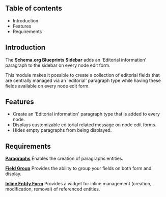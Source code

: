 Table of contents
-----------------

* Introduction
* Features
* Requirements


Introduction
------------

The **Schema.org Blueprints Sidebar** adds an 'Editorial information' paragraph
to the sidebar on every node edit form.

This module makes it possible to create a collection of editorial fields that
are centrally managed via an 'editorial' paragraph type while having these
fields available on every node edit form.


Features
--------

- Create an 'Editorial information' paragraph type that is added to every node.
- Displays customizable editorial related message on node edit forms.
- Hides empty paragraphs from being displayed.


Requirements
------------

**[Paragraphs](https://www.drupal.org/project/paragraphs)**
Enables the creation of paragraphs entities.

**[Field Group](https://www.drupal.org/project/field_group)**
Provides the ability to group your fields on both form and display.

**[Inline Entity Form](https://www.drupal.org/project/inline_entity_form)**
Provides a widget for inline management (creation, modification, removal) of referenced entities.
